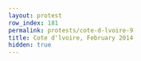 ```yaml
---
layout: protest
row_index: 181
permalink: protests/cote-d-lvoire-9
title: Cote d'lvoire, February 2014
hidden: true
---
```

